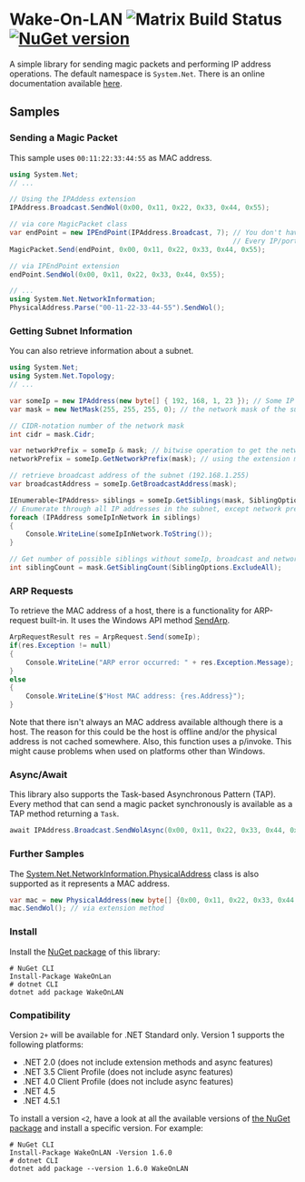 # Wake-On-LAN ![Matrix Build Status](https://github.com/nikeee/wake-on-lan/workflows/Matrix%20Build/badge.svg) [![NuGet version](https://img.shields.io/nuget/v/WakeOnLan.svg)](https://nuget.org/packages/WakeOnLan)

A simple library for sending magic packets and performing IP address operations. The default namespace is `System.Net`. There is an online documentation available [here](https://nikeee.github.io/wake-on-lan/README.html).

## Samples
### Sending a Magic Packet
This sample uses `00:11:22:33:44:55` as MAC address.

```C#
using System.Net;
// ...

// Using the IPAddess extension
IPAddress.Broadcast.SendWol(0x00, 0x11, 0x22, 0x33, 0x44, 0x55);

// via core MagicPacket class
var endPoint = new IPEndPoint(IPAddress.Broadcast, 7); // You don't have to use Broadcast.
                                                       // Every IP/port-combination is possible.
MagicPacket.Send(endPoint, 0x00, 0x11, 0x22, 0x33, 0x44, 0x55);

// via IPEndPoint extension
endPoint.SendWol(0x00, 0x11, 0x22, 0x33, 0x44, 0x55);

// ...
using System.Net.NetworkInformation;
PhysicalAddress.Parse("00-11-22-33-44-55").SendWol();
```


### Getting Subnet Information
You can also retrieve information about a subnet.
```C#
using System.Net;
using System.Net.Topology;
// ...

var someIp = new IPAddress(new byte[] { 192, 168, 1, 23 }); // Some IP address in the subnet
var mask = new NetMask(255, 255, 255, 0); // the network mask of the subnet

// CIDR-notation number of the network mask
int cidr = mask.Cidr;

var networkPrefix = someIp & mask; // bitwise operation to get the network address (192.168.1.0)
networkPrefix = someIp.GetNetworkPrefix(mask); // using the extension method for IPAddress

// retrieve broadcast address of the subnet (192.168.1.255)
var broadcastAddress = someIp.GetBroadcastAddress(mask);

IEnumerable<IPAddress> siblings = someIp.GetSiblings(mask, SiblingOptions.ExcludeUnusable);
// Enumerate through all IP addresses in the subnet, except network prefix and broadcast (RFC 950, 2^n-2)
foreach (IPAddress someIpInNetwork in siblings)
{
    Console.WriteLine(someIpInNetwork.ToString());
}

// Get number of possible siblings without someIp, broadcast and network prefix
int siblingCount = mask.GetSiblingCount(SiblingOptions.ExcludeAll);
```

### ARP Requests
To retrieve the MAC address of a host, there is a functionality for ARP-request built-in. It uses the Windows API method [SendArp](http://msdn.microsoft.com/en-us/library/windows/desktop/aa366358(v=vs.85).aspx).
```C#
ArpRequestResult res = ArpRequest.Send(someIp);
if(res.Exception != null)
{
    Console.WriteLine("ARP error occurred: " + res.Exception.Message);
}
else
{
    Console.WriteLine($"Host MAC address: {res.Address}");
}
```
Note that there isn't always an MAC address available although there is a host. The reason for this could be the host is offline and/or the physical address is not cached somewhere.
Also, this function uses a p/invoke. This might cause problems when used on platforms other than Windows.

### Async/Await
This library also supports the Task-based Asynchronous Pattern (TAP). Every method that can send a magic packet synchronously is available as a TAP method returning a `Task`.
```C#
await IPAddress.Broadcast.SendWolAsync(0x00, 0x11, 0x22, 0x33, 0x44, 0x55);
```

### Further Samples
The [System.Net.NetworkInformation.PhysicalAddress](http://msdn.microsoft.com/en-us/library/system.net.networkinformation.physicaladdress(v=vs.110).aspx) class is also supported as it represents a MAC address.
```C#
var mac = new PhysicalAddress(new byte[] {0x00, 0x11, 0x22, 0x33, 0x44, 0x55});
mac.SendWol(); // via extension method
```

### Install
Install the [NuGet package](https://nuget.org/packages/WakeOnLan) of this library:
```Shell
# NuGet CLI
Install-Package WakeOnLan
# dotnet CLI
dotnet add package WakeOnLAN
```

### Compatibility
Version `2+` will be available for .NET Standard only. Version 1 supports the following platforms:
- .NET 2.0 (does not include extension methods and async features)
- .NET 3.5 Client Profile (does not include async features)
- .NET 4.0 Client Profile (does not include async features)
- .NET 4.5
- .NET 4.5.1

To install a version `<2`, have a look at all the available versions of [the NuGet package](https://www.nuget.org/packages/WakeOnLan) and install a specific version. For example:
```Shell
# NuGet CLI
Install-Package WakeOnLAN -Version 1.6.0
# dotnet CLI
dotnet add package --version 1.6.0 WakeOnLAN
```

